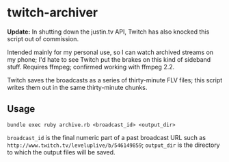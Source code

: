 twitch-archiver
===============

**Update:** In shutting down the justin.tv API, Twitch has also knocked this script out of commission.

Intended mainly for my personal use, so I can watch archived streams on my phone; I'd hate to see Twitch put the brakes on this kind of sideband stuff. Requires ffmpeg; confirmed working with ffmpeg 2.2.

Twitch saves the broadcasts as a series of thirty-minute FLV files; this script writes them out in the same thirty-minute chunks.

## Usage

`bundle exec ruby archive.rb <broadcast_id> <output_dir>`

`broadcast_id` is the final numeric part of a past broadcast URL such as `http://www.twitch.tv/leveluplive/b/546149859`; `output_dir` is the directory to which the output files will be saved.
